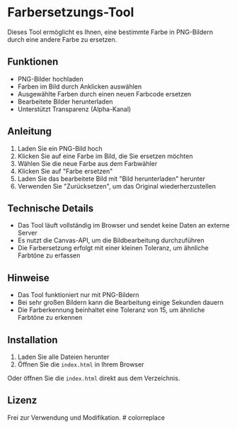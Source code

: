 # Farbersetzungs-Tool

Dieses Tool ermöglicht es Ihnen, eine bestimmte Farbe in PNG-Bildern durch eine andere Farbe zu ersetzen.

## Funktionen

- PNG-Bilder hochladen
- Farben im Bild durch Anklicken auswählen
- Ausgewählte Farben durch einen neuen Farbcode ersetzen
- Bearbeitete Bilder herunterladen
- Unterstützt Transparenz (Alpha-Kanal)

## Anleitung

1. Laden Sie ein PNG-Bild hoch
2. Klicken Sie auf eine Farbe im Bild, die Sie ersetzen möchten
3. Wählen Sie die neue Farbe aus dem Farbwähler
4. Klicken Sie auf "Farbe ersetzen"
5. Laden Sie das bearbeitete Bild mit "Bild herunterladen" herunter
6. Verwenden Sie "Zurücksetzen", um das Original wiederherzustellen

## Technische Details

- Das Tool läuft vollständig im Browser und sendet keine Daten an externe Server
- Es nutzt die Canvas-API, um die Bildbearbeitung durchzuführen
- Die Farbersetzung erfolgt mit einer kleinen Toleranz, um ähnliche Farbtöne zu erfassen

## Hinweise

- Das Tool funktioniert nur mit PNG-Bildern
- Bei sehr großen Bildern kann die Bearbeitung einige Sekunden dauern
- Die Farberkennung beinhaltet eine Toleranz von 15, um ähnliche Farbtöne zu erkennen

## Installation

1. Laden Sie alle Dateien herunter
2. Öffnen Sie die `index.html` in Ihrem Browser

Oder öffnen Sie die `index.html` direkt aus dem Verzeichnis.

## Lizenz

Frei zur Verwendung und Modifikation. #   c o l o r r e p l a c e  
 